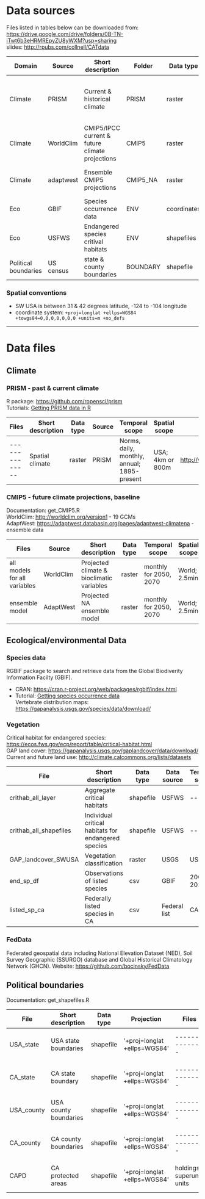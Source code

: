 # Data sources   
Files listed in tables below can be downloaded from: https://drive.google.com/drive/folders/0B-TN-iTwt6b3eHRMREpyZU8yWXM?usp=sharing  
slides: http://rpubs.com/collnell/CATdata  

| Domain | Source | Short description | Folder | Data type | Temporal scope | Spatial scope | Source URL |      
| ---- | ----- | ------------ | -- | ------- | ---------- |  ----- |  ----------------- |  
| Climate | PRISM | Current & historical climate | PRISM | raster | 1895-present; annual, monthly, daily, norms | USA; 4km or 800m | http://prism.oregonstate.edu/ |   
| Climate | WorldClim | CMIP5/IPCC current & future climate projections | CMIP5 | raster | 2050, 2070; monthly | World; 10, 5, 2.5 min(~4km), 30secs | http://worldclim.org/version1 |   
| Climate | adaptwest | Ensemble CMIP5 projections | CMIP5_NA | raster | 2020, 2050, 2080; monthly | North America; 1 km | https://adaptwest.databasin.org/pages/adaptwest-climatena |  
| Eco | GBIF | Species occurrence data | ENV | coordinates | Day | World; lat/long | http://www.gbif.org/ |  
| Eco | USFWS | Endangered species critival habitats | ENV | shapefiles | current | -- |  https://ecos.fws.gov/ecp/report/table/critical-habitat.html |  
| Political boundaries | US census | state & county boundaries | BOUNDARY | shapefile | -- |USA | ftp://ftp2.census.gov/geo/tiger/TIGER2016/ |   


### Spatial conventions  
+ SW USA is between 31 & 42 degrees latitude, -124 to -104 longitude  
+ coordinate system: `+proj=longlat +ellps=WGS84 +towgs84=0,0,0,0,0,0,0 +units=m +no_defs`  

___________________________   
# Data files  
## Climate 
### PRISM  - past & current climate  
R package: https://github.com/ropensci/prism  
Tutorials: [Getting PRISM data in R](http://rpubs.com/collnell/get_prism)  

| Files | Short description | Data type |  Source | Temporal scope | Spatial scope | Source URL | 
| -------------- | ----------------- | --------- | --------- | ----------------- |  ------------------ | ------------ | 
| -------------- | Spatial climate | raster | PRISM | Norms, daily, monthly, annual; 1895-present | USA; 4km or 800m | http://www.prism.oregonstate.edu/ |  

### CMIP5 - future climate projections, baseline       
Documentation: get_CMIP5.R  
WorldClim: http://worldclim.org/version1 - 19 GCMs     
AdaptWest: https://adaptwest.databasin.org/pages/adaptwest-climatena - ensemble data    

| Files | Source | Short description | Data type |  Temporal scope | Spatial scope | Source URL |  
| -------------- | ----------------- | --------- | --------------- |  ---------------- | ------------------ | -------- |      
| all models for all variables | WorldClim | Projected climate & bioclimatic variables | raster | monthly for 2050, 2070 | World; 2.5min | http://worldclim.org/cmip5_2.5m |   
| ensemble model | AdaptWest | Projected NA ensemble model | raster | monthly for 2050, 2070 | World; 2.5min | http://worldclim.org/cmip5_2.5m |

 
## Ecological/environmental Data  
### Species data    
RGBIF package to search and retrieve data from the Global Biodiverity Information Facilty (GBIF).
+ CRAN: https://cran.r-project.org/web/packages/rgbif/index.html  
+ Tutorial: [Getting species occurrence data](http://rpubs.com/collnell/get_spdata)  
Vertebrate distribution maps: https://gapanalysis.usgs.gov/species/data/download/   

### Vegetation  
Critical habitat for endangered species: https://ecos.fws.gov/ecp/report/table/critical-habitat.html    
GAP land cover: https://gapanalysis.usgs.gov/gaplandcover/data/download/  
Current and future land use: http://climate.calcommons.org/lists/datasets  


| File | Short description | Data type | Data source | Temporal scope | Spatial scope | Source URL | 
| ------------------ | ------------------ | ------------------ | ------------------ |  ------------------ | ------------------ | ----- |    
| crithab_all_layer | Aggregate critical habitats | shapefile | USFWS | -- | USA | -- | https://ecos.fws.gov/ecp/report/table/critical-habitat.html |  
| crithab_all_shapefiles | Individual critical habitats for endangered species | shapefile | USFWS | -- | USA | -- | https://ecos.fws.gov/ecp/report/table/critical-habitat.html |  
| GAP_landcover_SWUSA | Vegetation classification | raster | USGS | USA | https://gapanalysis.usgs.gov/gaplandcover/data/ |  
| end_sp_df | Observations of listed species  | csv | GBIF | 2007-2017 | Western USA | coordinates | ------------------ |  
| listed_sp_ca | Federally listed species in CA | csv | Federal list | CA | ---------------- |  https://ecos.fws.gov/ecp0/reports/species-listed-by-state-report?state=CA&status=listed | ------------------ |   

### FedData
Federated geospatial data including National Elevation Dataset (NED), Soil Survey Geographic (SSURGO) database and Global Historical Climatology Network (GHCN).
Website: https://github.com/bocinsky/FedData

## Political boundaries    
Documentation: get_shapefiles.R  

| File | Short description | Data type | Projection | Files | Data generation | Temporal scope | Spatial scope | Source URL | 
| -------------- | ----------------- | --------- | --------- | --------------- | ---------------- | ------- | ------------------ | ------------ |
| USA_state | USA state boundaries | shapefile | '+proj=longlat +ellps=WGS84' | --------------- | 2016 | --------------- | USA | ------------------ | ftp://ftp2.census.gov/geo/tiger/TIGER2016/STATE/tl_2016_us_state.zip |
| CA_state | CA state boundary | shapefile | '+proj=longlat +ellps=WGS84' | --------------- | 2016 | --------------- | CA | ------------------ | ftp://ftp2.census.gov/geo/tiger/TIGER2016/STATE/tl_2016_us_state.zip |
| USA_county | USA county boundaries | shapefile | '+proj=longlat +ellps=WGS84' | --------------- | 2016 | --------------- | USA | ------------------ | ftp://ftp2.census.gov/geo/tiger/TIGER2016/STATE/tl_2016_us_state.zip |
| CA_county | CA county boundaries | shapefile | '+proj=longlat +ellps=WGS84' | --------------- | 2016 | --------------- | CA | ------------------ | ftp://ftp2.census.gov/geo/tiger/TIGER2016/STATE/tl_2016_us_county.zip | 
| CAPD | CA protected areas | shapefile | '+proj=longlat +ellps=WGS84' | holdings, superunit, units | 2016 | --------------- | CA | ------------------ | --------- | 




